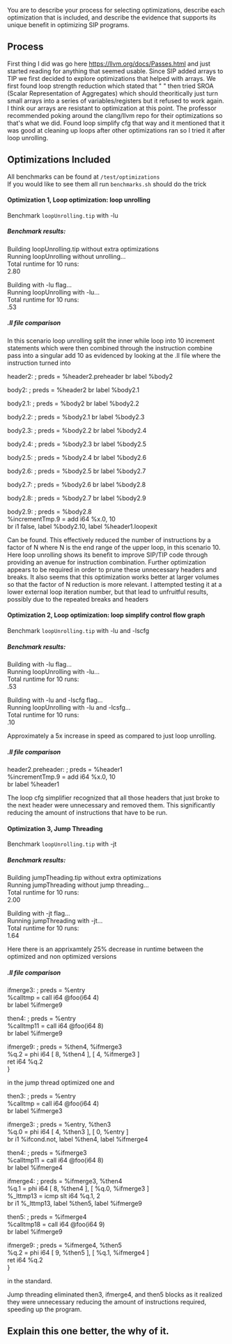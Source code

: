 You are to describe your process for selecting optimizations, describe each optimization that is included,
and describe the evidence that supports its unique benefit in optimizing SIP programs.

## Process
First thing I did was go here https://llvm.org/docs/Passes.html and just started reading for anything that seemed usable.
Since SIP added arrays to TIP we first decided to explore optimizations that helped with arrays. We first found loop strength reduction which stated that "
" then tried SROA (Scalar Representation of Aggregates) which should theoritically just turn small arrays into a series of variables/registers but it refused to work again. I think our arrays are resistant to optimization at this point.
The professor recommended poking around the clang/llvm repo for their optimizations so that's what we did. Found loop simplify cfg that way and it mentioned that it was good at cleaning up loops after other optimizations ran so I tried it after loop unrolling.

## Optimizations Included
All benchmarks can be found at
`/test/optimizations`<br>
If you would like to see them all run `benchmarks.sh` should do the trick
#### Optimization 1, Loop optimization: loop unrolling
Benchmark `loopUnrolling.tip` with -lu

##### Benchmark results:
Building loopUnrolling.tip without extra optimizations<br>
Running loopUnrolling without unrolling...<br>
Total runtime for 10 runs:<br>
2.80

Building with -lu flag...<br>
Running loopUnrolling with -lu...<br>
Total runtime for 10 runs:<br>
.53

##### .ll file comparison

In this scenario loop unrolling split the inner while loop into 10 increment statements which were then
combined through the instruction combine pass into a singular add 10 as evidenced by looking at the .ll file where the instruction turned into

header2:                                          ; preds = %header2.preheader
br label %body2

body2:                                            ; preds = %header2
br label %body2.1

body2.1:                                          ; preds = %body2
br label %body2.2

body2.2:                                          ; preds = %body2.1
br label %body2.3

body2.3:                                          ; preds = %body2.2
br label %body2.4

body2.4:                                          ; preds = %body2.3
br label %body2.5

body2.5:                                          ; preds = %body2.4
br label %body2.6

body2.6:                                          ; preds = %body2.5
br label %body2.7

body2.7:                                          ; preds = %body2.6
br label %body2.8

body2.8:                                          ; preds = %body2.7
br label %body2.9

body2.9:                                          ; preds = %body2.8 <br>
%incrementTmp.9 = add i64 %x.0, 10<br>
br i1 false, label %body2.10, label %header1.loopexit

Can be found. This effectively reduced the number of instructions by a factor of N where 
N is the end range of the upper loop, in this scenario 10. Here loop unrolling shows its benefit to 
improve SIP/TIP code through providing an avenue for instruction combination.
Further optimization appears to be required in order to prune these unnecessary headers and breaks.
It also seems that this optimization works better at larger volumes so that the factor of N reduction is more relevant.
I attempted testing it at a lower external loop iteration number, but that lead to unfruitful results, possibly due to the repeated breaks and headers


#### Optimization 2, Loop optimization: loop simplify control flow graph 
Benchmark `loopUnrolling.tip` with -lu and -lscfg

##### Benchmark results:

Building with -lu flag...<br>
Running loopUnrolling with -lu...<br>
Total runtime for 10 runs:<br>
.53

Building with -lu and -lscfg flag...<br>
Running loopUnrolling with -lu and -lcsfg...<br>
Total runtime for 10 runs:<br>
.10

Approximately a 5x increase in speed as compared to just loop unrolling. 

##### .ll file comparison

header2.preheader:                                ; preds = %header1<br>
%incrementTmp.9 = add i64 %x.0, 10<br>
br label %header1

The loop cfg simplifier recognized that all those headers that just broke to the next header were unnecessary and removed them.
This significantly reducing the amount of instructions that have to be run.

#### Optimization 3, Jump Threading
Benchmark `loopUnrolling.tip` with -jt

##### Benchmark results:

Building jumpTheading.tip without extra optimizations<br>
Running jumpThreading without jump threading...<br>
Total runtime for 10 runs:<br>
2.00

Building with -jt flag...<br>
Running jumpThreading with -jt...<br>
Total runtime for 10 runs:<br>
1.64

Here there is an apprixamtely 25% decrease in runtime between the optimized and non optimized versions

##### .ll file comparison

ifmerge3:                                         ; preds = %entry<br>
%calltmp = call i64 @foo(i64 4)<br>
br label %ifmerge9<br>

then4:                                            ; preds = %entry<br>
%calltmp11 = call i64 @foo(i64 8)<br>
br label %ifmerge9<br>

ifmerge9:                                         ; preds = %then4, %ifmerge3<br>
%q.2 = phi i64 [ 8, %then4 ], [ 4, %ifmerge3 ]<br>
ret i64 %q.2<br>
}



in the jump thread optimized one and 



then3:                                            ; preds = %entry<br>
%calltmp = call i64 @foo(i64 4)<br>
br label %ifmerge3<br>

ifmerge3:                                         ; preds = %entry, %then3<br>
%q.0 = phi i64 [ 4, %then3 ], [ 0, %entry ]<br>
br i1 %ifcond.not, label %then4, label %ifmerge4<br>

then4:                                            ; preds = %ifmerge3<br>
%calltmp11 = call i64 @foo(i64 8)<br>
br label %ifmerge4<br>

ifmerge4:                                         ; preds = %ifmerge3, %then4<br>
%q.1 = phi i64 [ 8, %then4 ], [ %q.0, %ifmerge3 ]<br>
%_lttmp13 = icmp slt i64 %q.1, 2<br>
br i1 %_lttmp13, label %then5, label %ifmerge9<br>

then5:                                            ; preds = %ifmerge4<br>
%calltmp18 = call i64 @foo(i64 9)<br>
br label %ifmerge9<br>

ifmerge9:                                         ; preds = %ifmerge4, %then5<br>
%q.2 = phi i64 [ 9, %then5 ], [ %q.1, %ifmerge4 ]<br>
ret i64 %q.2<br>
}

in the standard.

Jump threading eliminated then3, ifmerge4, and then5 blocks as it realized they were unnecessary reducing the amount of instructions required, speeding up the program. 
## Explain this one better, the why of it.